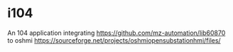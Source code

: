 # i104
An 104 application integrating https://github.com/mz-automation/lib60870 to oshmi https://sourceforge.net/projects/oshmiopensubstationhmi/files/
